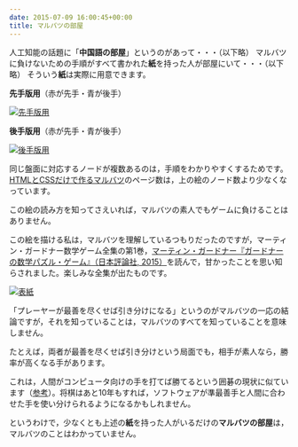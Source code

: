 ```yaml
---
date: 2015-07-09 16:00:45+00:00
title: マルバツの部屋
---
```


人工知能の話題に「**中国語の部屋**」というのがあって・・・（以下略） マルバツに負けないための手順がすべて書かれた**紙**を持った人が部屋にいて・・・（以下略） そういう**紙**は実際に用意できます。

**先手版用**（赤が先手・青が後手）

[![先手版用](/tictactoe/graph/firstmove.png)](/tictactoe/graph/firstmove.pdf)

**後手版用**（赤が先手・青が後手）

[![後手版用](/tictactoe/graph/secondmove.png)](/tictactoe/graph/firstmove.pdf)

同じ盤面に対応するノードが複数あるのは，手順をわかりやすくするためです。[HTMLとCSSだけで作るマルバツ](http://blog.unfindable.net/archives/8767)のページ数は，上の絵のノード数より少なくなっています。

この絵の読み方を知ってさえいれば，マルバツの素人でもゲームに負けることはありません。

この絵を描ける私は，マルバツを理解しているつもりだったのですが，マーティン・ガードナー数学ゲーム全集の第1巻，[マーティン・ガードナー『ガードナーの数学パズル・ゲーム』（日本評論社, 2015）](http://www.amazon.co.jp/dp/4535604215?tag=inquisitor-22)を読んで，甘かったことを思い知らされました。楽しみな全集が出たものです。

[![表紙](https://images-fe.ssl-images-amazon.com/images/P/4535604215.09.jpg)](http://www.amazon.co.jp/dp/4535604215?tag=inquisitor-22)

「プレーヤーが最善を尽くせば引き分けになる」というのがマルバツの一応の結論ですが，それを知っていることは，マルバツのすべてを知っていることを意味しません。

たとえば，両者が最善を尽くせば引き分けという局面でも，相手が素人なら，勝率が高くなる手があります。

これは，人間がコンピュータ向けの手を打てば勝てるという囲碁の現状に似ています（[参考](https://www.facebook.com/takeshi.ito.967/posts/528569027251916)）。将棋はあと10年もすれば，ソフトウェアが準最善手と人間に合わせた手を使い分けられるようになるかもしれません。

というわけで，少なくとも上述の**紙**を持った人がいるだけの**マルバツの部屋**は，マルバツのことはわかっていません。
